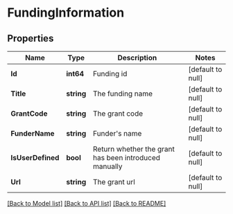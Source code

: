 # FundingInformation

## Properties
Name | Type | Description | Notes
------------ | ------------- | ------------- | -------------
**Id** | **int64** | Funding id | [default to null]
**Title** | **string** | The funding name | [default to null]
**GrantCode** | **string** | The grant code | [default to null]
**FunderName** | **string** | Funder&#39;s name | [default to null]
**IsUserDefined** | **bool** | Return whether the grant has been introduced manually | [default to null]
**Url** | **string** | The grant url | [default to null]

[[Back to Model list]](../README.md#documentation-for-models) [[Back to API list]](../README.md#documentation-for-api-endpoints) [[Back to README]](../README.md)


